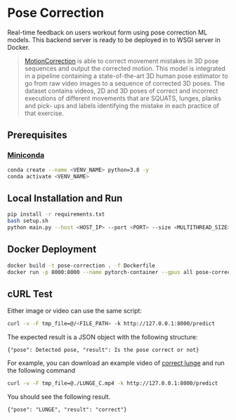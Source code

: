 # Pose Correction

Real-time feedback on users workout form using pose correction ML models. This backend server is ready to be deployed in to WSGI server in Docker.

> [MotionCorrection](https://github.com/huguesvinzant/Motion-Correction) is able to correct movement mistakes in 3D pose sequences and output the corrected motion. This model is integrated in a pipeline containing a state-of-the-art 3D human pose estimator to go from raw video images to a sequence of corrected 3D poses. The dataset contains videos, 2D and 3D poses of correct and incorrect executions of different movements that are SQUATS, lunges, planks and pick- ups and labels identifying the mistake in each practice of that exercise.


## Prerequisites

### [Miniconda](https://docs.conda.io/projects/miniconda/en/latest/miniconda-install.html)

```sh
conda create --name <VENV_NAME> python=3.8 -y
conda activate <VENV_NAME>
```

## Local Installation and Run

```sh
pip install -r requirements.txt
bash setup.sh
python main.py --host <HOST_IP> --port <PORT> --size <MULTITHREAD_SIZE>
```

## Docker Deployment

```sh
docker build -t pose-correction . -f Dockerfile
docker run -p 8000:8000 --name pytorch-container --gpus all pose-correction
```

## cURL Test

Either image or video can use the same script:

```sh
curl -v -F tmp_file=@/<FILE_PATH> -k http://127.0.0.1:8000/predict
```
The expected result is a JSON object with the following structure:
```
{"pose": Detected pose, "result": Is the pose correct or not}
```
For example, you can download an example video of [correct lunge](https://github.com/huguesvinzant/Motion-Correction/blob/master/PoseCorrection/Data/Videos/LUNGE_C.mp4) and run the following command
```sh
curl -v -F tmp_file=@./LUNGE_C.mp4 -k http://127.0.0.1:8000/predict
```
You should see the following result.
```
{"pose": "LUNGE", "result": "correct"}
```
